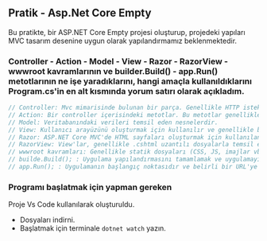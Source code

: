 ## Pratik - Asp.Net Core Empty
Bu pratikte, bir ASP.NET Core Empty projesi oluşturup, projedeki yapıları MVC tasarım desenine uygun olarak yapılandırmamız beklenmektedir.

###  Controller - Action - Model -  View - Razor - RazorView - wwwroot kavramlarının ve builder.Build() - app.Run() metotlarının ne işe yaradıklarını,  hangi amaçla kullanıldıklarını Program.cs'in en alt kısmında yorum satırı olarak açıkladım.

```C#
// Controller: Mvc mimarisinde bulunan bir parça. Genellikle HTTP isteklerini yönetir ve View'lara veri gönderir.
// Action: Bir controller içerisindeki metotlar. Bu metotlar genellikle belirli bir URL'ye yanıt olarak çağrılırlar ve bu sayede istekleri gösterebilirler.
// Model: Veritabanındaki verileri temsil eden nesnelerdir.
// View: Kullanıcı arayüzünü oluşturmak için kullanılır ve genellikle bir .cshtml dosyasıdır. Controller'dan gelen veriyi gösterir.
// Razor: ASP.NET Core MVC'de HTML sayfaları oluşturmak için kullanılan bir templating dilidir.
// RazorView: View'lar, genellikle .cshtml uzantılı dosyalarla temsil edilir ve bu dosyalarda Razor syntax'i kullanılarak HTML ve C# gibi dillerin birleşimi yapılır.
// wwwroot kavramları: Genellikle statik dosyaları (CSS, JS, imajlar vb.) içeren klasördür. Bu dosyalara web sayfalarından erişmek mümkündür ve bu sayede dinamik olmayan içerikler sunulur.
// builde.Build(); : Uygulama yapılandırmasını tamamlamak ve uygulamayı başlatmak için kullanılır. Bu sayede, ASP.NET Core MVC uygulaması oluşturulur ve çalıştırılabilir hale getirilir.
// app.Run(); : Uygulamanın başlangıç noktasıdır ve belirli bir URL'ye yanıt olarak çağrılır. Bu sayede, uygulama belirtilen URL'yi dinlemeye başlar ve istekleri karşılar.
```

### Programı başlatmak için yapman gereken
Proje Vs Code kullanılarak oluşturuldu. 
- Dosyaları indirni.
- Başlatmak için terminale `dotnet watch` yazın.